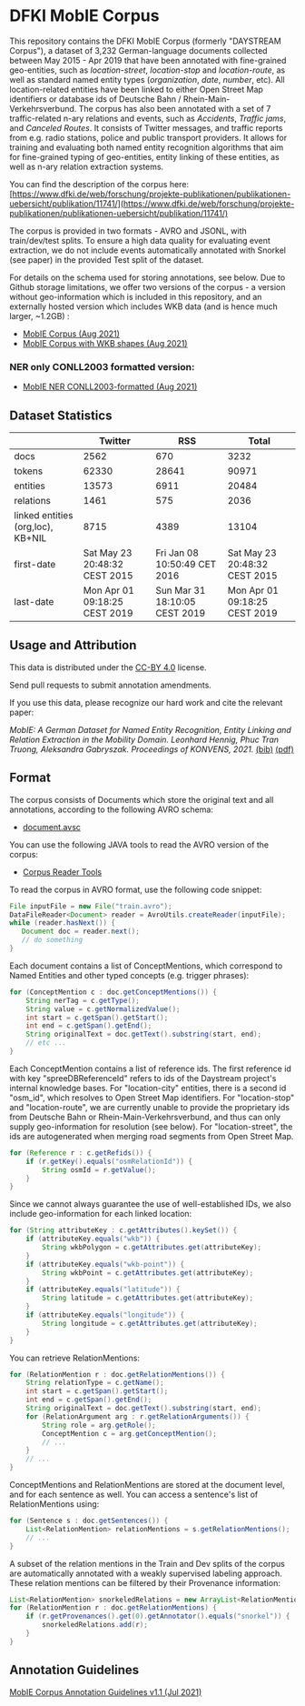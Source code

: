 # DFKI MobIE Corpus

This repository contains the DFKI MobIE Corpus (formerly "DAYSTREAM Corpus"), a dataset of 3,232 German-language documents collected between May 2015 - Apr 2019 that have been annotated with fine-grained geo-entities, such as _location-street_, _location-stop_ and _location-route_, as well as standard named entity types (_organization_, _date_, _number_, etc). All location-related entities have been linked to either Open Street Map identifiers or database ids of Deutsche Bahn / Rhein-Main-Verkehrsverbund. The corpus has also been annotated with a set of 7 traffic-related n-ary relations and events, such as _Accidents_, _Traffic jams_, and _Canceled Routes_. It consists of Twitter messages, and traffic reports from e.g. radio stations, police and public transport providers. It allows for training and evaluating both named entity recognition algorithms that aim for fine-grained typing of geo-entities, entity linking of these entities, as well as n-ary relation extraction systems.

You can find the description of the corpus here: [https://www.dfki.de/web/forschung/projekte-publikationen/publikationen-uebersicht/publikation/11741/](https://www.dfki.de/web/forschung/projekte-publikationen/publikationen-uebersicht/publikation/11741/)

The corpus is provided in two formats - AVRO and JSONL, with train/dev/test splits.  To ensure a high data quality for evaluating event extraction, we do not include events automatically annotated with Snorkel (see paper) in the provided Test split of the dataset. 

For details on the schema used for storing annotations, see below. Due to Github storage limitations, we offer two versions of the corpus - a version without geo-information which is included in this repository, and an externally hosted version which includes WKB data (and is hence much larger, ~1.2GB) :

 * [MobIE Corpus (Aug 2021)](v1_20210811/)
 * [MobIE Corpus with WKB shapes (Aug 2021)](https://cloud.dfki.de/owncloud/index.php/s/YFqRNKkRDwqZWXG)

### NER only CONLL2003 formatted version:

- [MobIE NER CONLL2003-formatted (Aug 2021)](v1_20210811/ner_conll03_formatted.zip)

## Dataset Statistics

|  | Twitter | RSS | Total |
| ---- | ---- | ---- | ---- |
| docs | 2562 | 670 | 3232 |
| tokens | 62330 | 28641 | 90971 |
| entities | 13573 | 6911 | 20484 |
| relations | 1461 | 575 | 2036 |
| linked entities (org,loc), KB+NIL | 8715 | 4389 | 13104 |
| first-date |	Sat May 23 20:48:32 CEST 2015 |	Fri Jan 08 10:50:49 CET 2016 |	Sat May 23 20:48:32 CEST 2015 |
| last-date |Mon Apr 01 09:18:25 CEST 2019 |	Sun Mar 31 18:10:05 CEST 2019 |	Mon Apr 01 09:18:25 CEST 2019 |

## Usage and Attribution

This data is distributed under the [CC-BY 4.0](https://creativecommons.org/licenses/by/4.0/) license.

Send pull requests to submit annotation amendments.

If you use this data, please recognize our hard work and cite the relevant paper:

_MobIE: A German Dataset for Named Entity Recognition, Entity Linking and Relation Extraction in the Mobility Domain. Leonhard Hennig, Phuc Tran Truong, Aleksandra Gabryszak. Proceedings of KONVENS, 2021._ [(bib)](Konvens_2021_MobIE_Corpus.bib) [(pdf)](Konvens_2021_MobIE_Corpus.pdf)

## Format

The corpus consists of Documents which store the original text and all annotations, according to the following AVRO schema:

 * [document.avsc](document.avsc)

You can use the following JAVA tools to read the AVRO version of the corpus:

 * [Corpus Reader Tools](sdw-tools-1.0-SNAPSHOT.jar)

To read the corpus in AVRO format, use the following code snippet:

   ```java
   File inputFile = new File("train.avro");
   DataFileReader<Document> reader = AvroUtils.createReader(inputFile);
   while (reader.hasNext()) {
      Document doc = reader.next();
      // do something
   }

   ```

Each document contains a list of ConceptMentions, which correspond to Named Entities and other typed concepts (e.g. trigger phrases):

   ```java
   for (ConceptMention c : doc.getConceptMentions()) {
       String nerTag = c.getType();
       String value = c.getNormalizedValue();
       int start = c.getSpan().getStart();
       int end = c.getSpan().getEnd();
       String originalText = doc.getText().substring(start, end);
       // etc ...
   }
   ```

Each ConceptMention contains a list of reference ids. The first reference id with key "spreeDBReferenceId" refers to ids of the Daystream project's internal knowledge bases. For "location-city" entities, there is a second id "osm_id", which resolves to Open Street Map identifiers. For "location-stop" and "location-route", we are currently unable to provide the proprietary ids from Deutsche Bahn or Rhein-Main-Verkehrsverbund, and thus can only supply geo-information for resolution (see below). For "location-street", the ids are autogenerated when merging road segments from Open Street Map.

   ```java
   for (Reference r : c.getRefids()) {
       if (r.getKey().equals("osmRelationId")) {
           String osmId = r.getValue();
       }
   }
   ```

Since we cannot always guarantee the use of well-established IDs, we also include geo-information for each linked location:

   ```java
   for (String attributeKey : c.getAttributes().keySet()) {
       if (attributeKey.equals("wkb")) {
           String wkbPolygon = c.getAttributes.get(attributeKey);
       }
       if (attributeKey.equals("wkb-point")) {
           String wkbPoint = c.getAttributes.get(attributeKey);
       }
       if (attributeKey.equals("latitude")) {
           String latitude = c.getAttributes.get(attributeKey);
       }
       if (attributeKey.equals("longitude")) {
           String longitude = c.getAttributes.get(attributeKey);
       }
   }
   ```


You can retrieve RelationMentions:

   ```java
   for (RelationMention r : doc.getRelationMentions()) {
       String relationType = c.getName();
       int start = c.getSpan().getStart();
       int end = c.getSpan().getEnd();
       String originalText = doc.getText().substring(start, end);
       for (RelationArgument arg : r.getRelationArguments()) {
           String role = arg.getRole();
           ConceptMention c = arg.getConceptMention();
           // ...
       }
       // ...
   }
   ```

ConceptMentions and RelationMentions are stored at the document level, and for each sentence as well. You can access a sentence's list of RelationMentions using:

   ```java
   for (Sentence s : doc.getSentences()) {
       List<RelationMention> relationMentions = s.getRelationMentions();
       // ...
   }
   ```

A subset of the relation mentions in the Train and Dev splits of the corpus are automatically annotated with a weakly supervised labeling approach. These relation mentions can be filtered by their Provenance information:

```java
List<RelationMention> snorkeledRelations = new ArrayList<RelationMention>();
for (RelationMention r : doc.getRelationMentions) {
    if (r.getProvenances().get(0).getAnnotator().equals("snorkel")) {
        snorkeledRelations.add(r);
    }
}
```



## Annotation Guidelines

[MobIE Corpus Annotation Guidelines v1.1 (Jul 2021)](MobIE_Corpus_Annotation_Guidelines_Jul_2021_v1.1.pdf)
